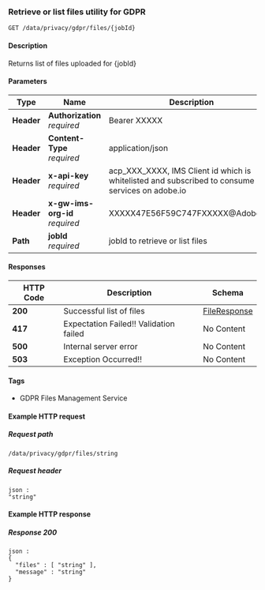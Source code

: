 
<a name="getjobfiles"></a>
### Retrieve or list files utility for GDPR
```
GET /data/privacy/gdpr/files/{jobId}
```


#### Description
Returns list of files uploaded for {jobId}


#### Parameters

|Type|Name|Description|Schema|
|---|---|---|---|
|**Header**|**Authorization**  <br>*required*|Bearer XXXXX|string|
|**Header**|**Content-Type**  <br>*required*|application/json|string|
|**Header**|**x-api-key**  <br>*required*|acp_XXX_XXXX, IMS Client id which is whitelisted and subscribed to consume services on adobe.io|string|
|**Header**|**x-gw-ims-org-id**  <br>*required*|XXXXX47E56F59C747FXXXXX@AdobeOrg|string|
|**Path**|**jobId**  <br>*required*|jobId to retrieve or list files|string|


#### Responses

|HTTP Code|Description|Schema|
|---|---|---|
|**200**|Successful list of files|[FileResponse](../definitions/FileResponse.md#fileresponse)|
|**417**|Expectation Failed!! Validation failed|No Content|
|**500**|Internal server error|No Content|
|**503**|Exception Occurred!!|No Content|


#### Tags

* GDPR Files Management Service


#### Example HTTP request

##### Request path
```
/data/privacy/gdpr/files/string
```


##### Request header
```
json :
"string"
```


#### Example HTTP response

##### Response 200
```
json :
{
  "files" : [ "string" ],
  "message" : "string"
}
```



